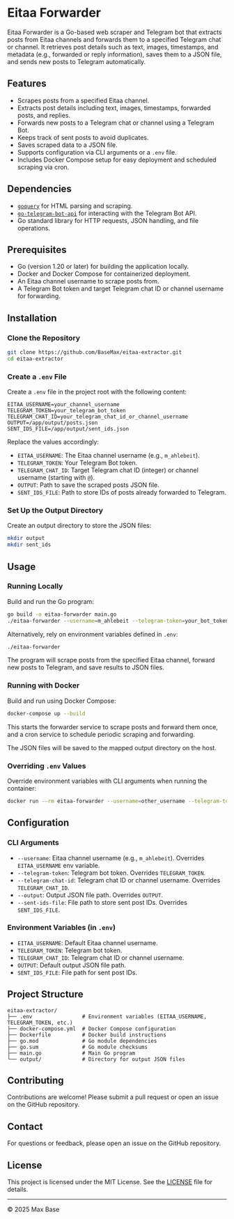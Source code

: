 # Eitaa Forwarder

Eitaa Forwarder is a Go-based web scraper and Telegram bot that extracts posts from Eitaa channels and forwards them to a specified Telegram chat or channel. It retrieves post details such as text, images, timestamps, and metadata (e.g., forwarded or reply information), saves them to a JSON file, and sends new posts to Telegram automatically.

## Features

* Scrapes posts from a specified Eitaa channel.
* Extracts post details including text, images, timestamps, forwarded posts, and replies.
* Forwards new posts to a Telegram chat or channel using a Telegram Bot.
* Keeps track of sent posts to avoid duplicates.
* Saves scraped data to a JSON file.
* Supports configuration via CLI arguments or a `.env` file.
* Includes Docker Compose setup for easy deployment and scheduled scraping via cron.

## Dependencies

* [`goquery`](https://github.com/PuerkitoBio/goquery) for HTML parsing and scraping.
* [`go-telegram-bot-api`](https://github.com/go-telegram-bot-api/telegram-bot-api) for interacting with the Telegram Bot API.
* Go standard library for HTTP requests, JSON handling, and file operations.

## Prerequisites

* Go (version 1.20 or later) for building the application locally.
* Docker and Docker Compose for containerized deployment.
* An Eitaa channel username to scrape posts from.
* A Telegram Bot token and target Telegram chat ID or channel username for forwarding.

## Installation

### Clone the Repository

```bash
git clone https://github.com/BaseMax/eitaa-extractor.git
cd eitaa-extractor
```

### Create a `.env` File

Create a `.env` file in the project root with the following content:

```env
EITAA_USERNAME=your_channel_username
TELEGRAM_TOKEN=your_telegram_bot_token
TELEGRAM_CHAT_ID=your_telegram_chat_id_or_channel_username
OUTPUT=/app/output/posts.json
SENT_IDS_FILE=/app/output/sent_ids.json
```

Replace the values accordingly:

* `EITAA_USERNAME`: The Eitaa channel username (e.g., `m_ahlebeit`).
* `TELEGRAM_TOKEN`: Your Telegram Bot token.
* `TELEGRAM_CHAT_ID`: Target Telegram chat ID (integer) or channel username (starting with `@`).
* `OUTPUT`: Path to save the scraped posts JSON file.
* `SENT_IDS_FILE`: Path to store IDs of posts already forwarded to Telegram.

### Set Up the Output Directory

Create an output directory to store the JSON files:

```bash
mkdir output
mkdir sent_ids
```

## Usage

### Running Locally

Build and run the Go program:

```bash
go build -o eitaa-forwarder main.go
./eitaa-forwarder --username=m_ahlebeit --telegram-token=your_bot_token --telegram-chat-id=@your_channel --output=posts.json --sent-ids-file=sent_ids.json
```

Alternatively, rely on environment variables defined in `.env`:

```bash
./eitaa-forwarder
```

The program will scrape posts from the specified Eitaa channel, forward new posts to Telegram, and save results to JSON files.

### Running with Docker

Build and run using Docker Compose:

```bash
docker-compose up --build
```

This starts the forwarder service to scrape posts and forward them once, and a cron service to schedule periodic scraping and forwarding.

The JSON files will be saved to the mapped output directory on the host.

### Overriding `.env` Values

Override environment variables with CLI arguments when running the container:

```bash
docker run --rm eitaa-forwarder --username=other_username --telegram-token=other_token --telegram-chat-id=@other_channel --output=/app/output/other_posts.json
```

## Configuration

### CLI Arguments

* `--username`: Eitaa channel username (e.g., `m_ahlebeit`). Overrides `EITAA_USERNAME` env variable.
* `--telegram-token`: Telegram bot token. Overrides `TELEGRAM_TOKEN`.
* `--telegram-chat-id`: Telegram chat ID or channel username. Overrides `TELEGRAM_CHAT_ID`.
* `--output`: Output JSON file path. Overrides `OUTPUT`.
* `--sent-ids-file`: File path to store sent post IDs. Overrides `SENT_IDS_FILE`.

### Environment Variables (in `.env`)

* `EITAA_USERNAME`: Default Eitaa channel username.
* `TELEGRAM_TOKEN`: Telegram bot token.
* `TELEGRAM_CHAT_ID`: Telegram chat ID or channel username.
* `OUTPUT`: Default output JSON file path.
* `SENT_IDS_FILE`: File path for sent post IDs.

## Project Structure

```
eitaa-extractor/
├── .env                # Environment variables (EITAA_USERNAME, TELEGRAM_TOKEN, etc.)
├── docker-compose.yml  # Docker Compose configuration
├── Dockerfile          # Docker build instructions
├── go.mod              # Go module dependencies
├── go.sum              # Go module checksums
├── main.go             # Main Go program
└── output/             # Directory for output JSON files
```

## Contributing

Contributions are welcome! Please submit a pull request or open an issue on the GitHub repository.

## Contact

For questions or feedback, please open an issue on the GitHub repository.

## License

This project is licensed under the MIT License. See the [LICENSE](LICENSE) file for details.

---

© 2025 Max Base
